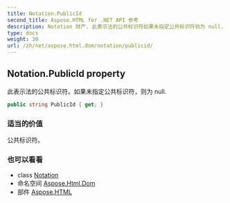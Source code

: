 ```yaml
---
title: Notation.PublicId
second_title: Aspose.HTML for .NET API 参考
description: Notation 财产. 此表示法的公共标识符如果未指定公共标识符则为 null.
type: docs
weight: 30
url: /zh/net/aspose.html.dom/notation/publicid/
---
```

## Notation.PublicId property

此表示法的公共标识符。如果未指定公共标识符，则为 null.

```csharp
public string PublicId { get; }
```

### 适当的价值

公共标识符。

### 也可以看看

* class [Notation](../)
* 命名空间 [Aspose.Html.Dom](../../notation/)
* 部件 [Aspose.HTML](../../../)


